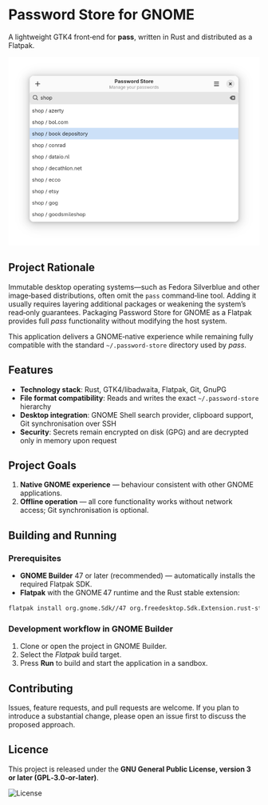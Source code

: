 # Password Store for GNOME

A lightweight GTK4 front‑end for **pass**, written in Rust and distributed as a Flatpak.

![password store](image/list.png)

## Project Rationale

Immutable desktop operating systems—such as Fedora Silverblue and other image‑based distributions, often omit the `pass` command‑line tool. Adding it usually requires layering additional packages or weakening the system’s read‑only guarantees. Packaging Password Store for GNOME as a Flatpak provides full *pass* functionality without modifying the host system.

This application delivers a GNOME‑native experience while remaining fully compatible with the standard `~/.password-store` directory used by *pass*.

## Features

* **Technology stack**: Rust, GTK4/libadwaita, Flatpak, Git, GnuPG
* **File format compatibility**: Reads and writes the exact `~/.password-store` hierarchy
* **Desktop integration**: GNOME Shell search provider, clipboard support, Git synchronisation over SSH
* **Security**: Secrets remain encrypted on disk (GPG) and are decrypted only in memory upon request

## Project Goals

1. **Native GNOME experience** — behaviour consistent with other GNOME applications.
2. **Offline operation** — all core functionality works without network access; Git synchronisation is optional.


## Building and Running

### Prerequisites

* **GNOME Builder** 47 or later (recommended) — automatically installs the required Flatpak SDK.
* **Flatpak** with the GNOME 47 runtime and the Rust stable extension:

```bash
flatpak install org.gnome.Sdk//47 org.freedesktop.Sdk.Extension.rust-stable
```

### Development workflow in GNOME Builder

1. Clone or open the project in GNOME Builder.
2. Select the *Flatpak* build target.
3. Press **Run** to build and start the application in a sandbox.

## Contributing

Issues, feature requests, and pull requests are welcome. If you plan to introduce a substantial change, please open an issue first to discuss the proposed approach.

## Licence

This project is released under the **GNU General Public License, version 3 or later (GPL‑3.0‑or‑later)**.

![License](https://img.shields.io/badge/license-GPLv3+-blue.svg)
